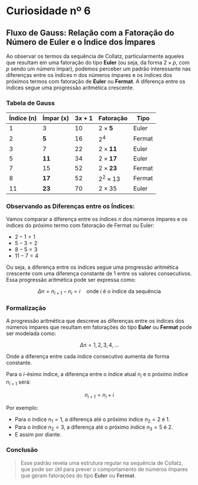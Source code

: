 # Curiosidade nº 6

## Fluxo de Gauss: Relação com a Fatoração do Número de Euler e o Índice dos Ímpares

Ao observar os termos da sequência de Collatz, particularmente aqueles que resultam em uma fatoração do tipo **Euler** (ou seja, da forma $2 \times p$, com $p$ sendo um número ímpar), podemos perceber um padrão interessante nas diferenças entre os índices $n$ dos números ímpares e os índices dos próximos termos com fatoração de **Euler** ou **Fermat**. A diferença entre os índices segue uma progressão aritmética crescente.

### Tabela de Gauss

| Índice (n) | Ímpar (x) | $3x + 1$ | Fatoração       | Tipo   |
|------------|-----------|------------|-----------------|--------|
| 1          | 3         | 10         | $2 \times \mathbf{5}$  | Euler  |
| 2          | **5**         | 16         | $2^4$         | Fermat |
| 3          | 7         | 22         | $2 \times \mathbf{11}$ | Euler  |
| 5          | **11**        | 34         | $2 \times \mathbf{17}$ | Euler  |
| 7          | 15        | 52         | $2 × \mathbf{23}$ | Fermat |
| 8          | **17**        | 52         | $2^2 \times 13$ | Fermat |
| 11         | **23**        | 70         | $2 \times 35$ | Euler  |

### Observando as Diferenças entre os Índices:

Vamos comparar a diferença entre os índices $n$ dos números ímpares e os índices do próximo termo com fatoração de Fermat ou Euler:

- $2 - 1 = 1$
- $5 - 3 = 2$
- $8 - 5 = 3$
- $11 - 7 = 4$

Ou seja, a diferença entre os índices segue uma progressão aritmética crescente com uma diferença constante de 1 entre os valores consecutivos. Essa progressão aritmética pode ser expressa como:

$$
\Delta n = n_{i+1} - n_i = i \quad \text{onde } i \text{ é o índice da sequência}
$$

### Formalização

A progressão aritmética que descreve as diferenças entre os índices dos números ímpares que resultam em fatorações do tipo **Euler** ou **Fermat** pode ser modelada como:

$$
\Delta n = 1, 2, 3, 4, \dots
$$

Onde a diferença entre cada índice consecutivo aumenta de forma constante.

Para o $i$-ésimo índice, a diferença entre o índice atual $n_i$ e o próximo índice $n_{i+1}$ será:

$$
n_{i+1} = n_i + i
$$

Por exemplo:
- Para o índice $n_1 = 1$, a diferença até o próximo índice $n_2 = 2$ é $1$.
- Para o índice $n_2 = 3$, a diferença até o próximo índice $n_3 = 5$ é $2$.
- E assim por diante.

### Conclusão

> Esse padrão revela uma estrutura regular na sequência de Collatz, que pode ser útil para prever o comportamento de números ímpares que geram fatorações do tipo **Euler** ou **Fermat**.
